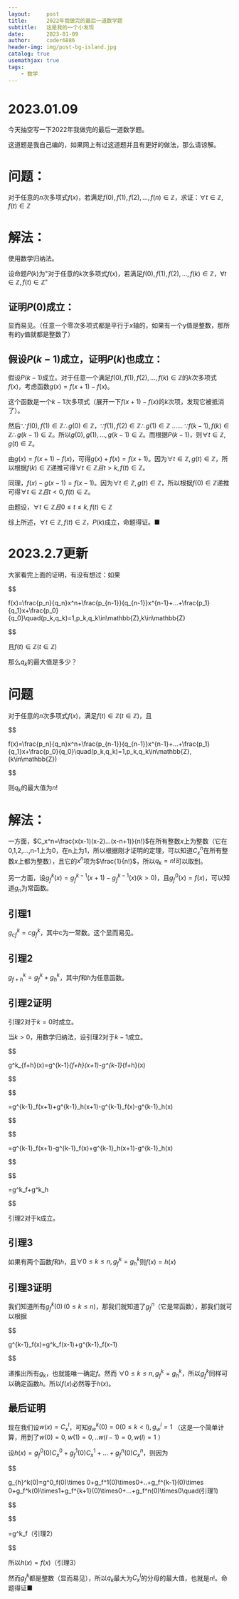 ```yaml
---
layout:     post
title:      2022年我做完的最后一道数学题
subtitle:   这是我的一个小发现
date:       2023-01-09
author:     coder6886
header-img: img/post-bg-island.jpg
catalog: true
usemathjax: true
tags:
    - 数学
---
```

# 2023.01.09
今天抽空写一下2022年我做完的最后一道数学题。

这道题是我自己编的，如果网上有过这道题并且有更好的做法，那么请谅解。

# 问题：
对于任意的$n$次多项式$f(x)$，若满足$f(0),f(1),f(2),...,f(n)\in\mathbb{Z}$，求证：$\forall t\in\mathbb{Z},f(t)\in\mathbb{Z}$

# 解法：
使用数学归纳法。

设命题$P(k)$为"对于任意的$k$次多项式$f(x)$，若满足$f(0),f(1),f(2),...,f(k)\in\mathbb{Z}$，$\forall t\in\mathbb{Z},f(t)\in\mathbb{Z}$"

## 证明$P(0)$成立：
显而易见。（任意一个零次多项式都是平行于$x$轴的，如果有一个y值是整数，那所有的y值就都是整数了）

## 假设$P(k-1)$成立，证明$P(k)$也成立：
假设$P(k-1)$成立。对于任意一个满足$f(0),f(1),f(2),...,f(k)\in\mathbb{Z}$的$k$次多项式$f(x)$，考虑函数$g(x)=f(x+1)-f(x)$。

这个函数是一个$k-1$次多项式（展开一下$f(x+1)-f(x)$的$k$次项，发现它被抵消了）。

然后$\because f(0),f(1)\in\mathbb{Z}\therefore g(0)\in\mathbb{Z}$，$\because f(1),f(2)\in\mathbb{Z}\therefore g(1)\in\mathbb{Z}$ …… $\because f(k-1),f(k)\in\mathbb{Z}\therefore g(k-1)\in\mathbb{Z}$。所以$g(0),g(1),...,g(k-1)\in\mathbb{Z}$。而根据$P(k-1)$，则$\forall t\in\mathbb{Z},g(t)\in\mathbb{Z}$。

由$g(x)=f(x+1)-f(x)$，可得$g(x)+f(x)=f(x+1)$。因为$\forall t\in\mathbb{Z},g(t)\in\mathbb{Z}$，所以根据$f(k)\in\mathbb{Z}$递推可得$\forall t\in\mathbb{Z}且t>k,f(t)\in\mathbb{Z}$。

同理，$f(x)-g(x-1)=f(x-1)$。因为$\forall t\in\mathbb{Z},g(t)\in\mathbb{Z}$，所以根据$f(0)\in\mathbb{Z}$递推可得$\forall t\in\mathbb{Z}且t<0,f(t)\in\mathbb{Z}$。

由题设，$\forall t\in\mathbb{Z}且0\leq t\leq k,f(t)\in\mathbb{Z}$

综上所述，$\forall t\in\mathbb{Z},f(t)\in\mathbb{Z}$，$P(k)$成立，命题得证。■

# 2023.2.7更新

大家看完上面的证明，有没有想过：如果

$$

f(x)=\frac{p_n}{q_n}x^n+\frac{p_{n-1}}{q_{n-1}}x^{n-1}+...+\frac{p_1}{q_1}x+\frac{p_0}{q_0}\quad(p_k,q_k)=1,p_k,q_k\in\mathbb{Z},k\in\mathbb{Z}

$$

且$f(t)\in\mathbb{Z}(t\in\mathbb{Z})$

那么$q_k$的最大值是多少？

# 问题

对于任意的$n$次多项式$f(x)$，满足$f(t)\in\mathbb{Z}(t\in\mathbb{Z})$，且

$$

f(x)=\frac{p_n}{q_n}x^n+\frac{p_{n-1}}{q_{n-1}}x^{n-1}+...+\frac{p_1}{q_1}x+\frac{p_0}{q_0}\quad(p_k,q_k)=1,p_k,q_k\in\mathbb{Z},(k\in\mathbb{Z})

$$

则$q_k$的最大值为$n!$

# 解法：

一方面，$C_x^n=\frac{x(x-1)(x-2)...(x-n+1)}{n!}$在所有整数$x$上为整数（它在0,1,2,...,n-1上为0，在n上为1，所以根据刚才证明的定理，可以知道$C_x^n$在所有整数$x$上都为整数），且它的$x^n$项为$\frac{1}{n!}$，所以$q_k=n!$可以取到。

另一方面，设$g^k_f(x)=g^{k-1}_f(x+1)-g^{k-1}_f(x)(k>0)$，且$g_f^0(x)=f(x)$，可以知道$g_n$为常函数。



## 引理1

$g^k_{cf}=cg^k_f$，其中c为一常数。这个显而易见。

## 引理2

$g^k_{f+h}=g^k_f+g^k_h$，其中$f$和$h$为任意函数。

## 引理2证明

引理2对于$k=0$时成立。

当$k>0$，用数学归纳法，设引理2对于$k-1$成立。

$$

g^k_{f+h}(x)=g^{k-1}_{f+h}(x+1)-g^{k-1}_{f+h}(x)

$$

$$

=g^{k-1}_f(x+1)+g^{k-1}_h(x+1)-g^{k-1}_f(x)-g^{k-1}_h(x)

$$

$$

=g^{k-1}_f(x+1)-g^{k-1}_f(x)+g^{k-1}_h(x+1)-g^{k-1}_h(x)

$$

$$

=g^k_f+g^k_h

$$

引理2对于k成立。

## 引理3

如果有两个函数$f$和$h$，且$\forall 0\leq k\leq n,g_f^k=g_{h}^k$则$f(x)=h(x)$

## 引理3证明

我们知道所有$g^k_f(0)\,(0\leq k\leq n)$，那我们就知道了$g^n_f$（它是常函数），那我们就可以根据 

$$

g^{k-1}_f(x)=g^k_f(x-1)+g^{k-1}_f(x-1)

$$

递推出所有$g_k$，也就能唯一确定$f$。然而 $\forall 0\leq k\leq n,g_f^k=g_{h}^k$，所以$g_f^k$同样可以确定函数$h$。所以$f(x)$必然等于$h(x)$。

## 最后证明

现在我们设$w(x)=C_x^l$，可知$g^k_w(0)=0(0\leq k<l),g^l_w=1$ （这是一个简单计算，用到了$w(0)=0,w(1)=0,..w(l-1)=0,w(l)=1$ ）

设$h(x)=g_f^0(0)C_x^0+g_f^1(0)C^1_x+...+g^n_f(0)C^n_x$，则因为

$$

g_{h}^k(0)=g^0_f(0)\times 0+g_f^1(0)\times0+..+g_f^{k-1}(0)\times 0+g_f^k(0)\times1+g_f^{k+1}(0)\times0+...+g_f^n(0)\times0\quad(引理1)

$$

$$

=g^k_f（引理2）

$$

所以$h(x)=f(x)$（引理3）

然而$g^k_f$都是整数（显而易见），所以$q_k$最大为$C_x^l$的分母的最大值，也就是$n!$。命题得证■

